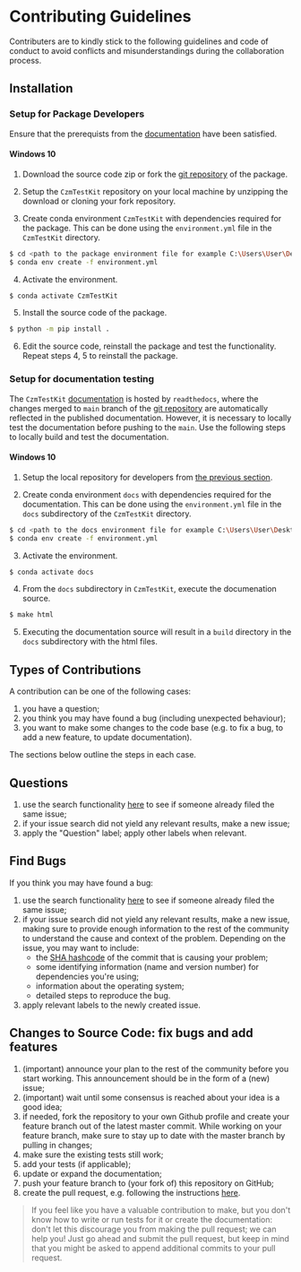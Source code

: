 # Contributing Guidelines

Contributers are to kindly stick to the following guidelines and code of conduct to avoid conflicts and misunderstandings during the collaboration process.

## Installation

### Setup for Package Developers

Ensure that the prerequists from the [documentation](https://czmtestkit.readthedocs.io/en/latest/packageRead.html) have been satisfied. 

#### Windows 10

1. Download the source code zip or fork the [git repository](https://github.com/NMudunuru/CzmTestKit.git) of the package.

2. Setup the `CzmTestKit` repository on your local machine by unzipping the download or cloning your fork repository.

3. Create conda environment `CzmTestKit` with dependencies required for the package. This can be done using the `environment.yml` file in the `CzmTestKit` directory. 

```bash
$ cd <path to the package environment file for example C:\Users\User\Desktop\CzmTestKit>
$ conda env create -f environment.yml
```

4. Activate the environment.

```bash
$ conda activate CzmTestKit
```

5. Install the source code of the package.

```bash
$ python -m pip install .
```

6. Edit the source code, reinstall the package and test the functionality. Repeat steps 4, 5 to reinstall the package.

### Setup for documentation testing

The `CzmTestKit` [documentation](https://czmtestkit.readthedocs.io/en/latest/index.html) is hosted by `readthedocs`, where the changes merged to `main` branch of the [git repository](https://github.com/NMudunuru/CzmTestKit.git) are automatically reflected in the published documentation. 
However, it is necessary to locally test the documentation before pushing to the `main`. Use the following steps to locally build and test the documentation.

#### Windows 10

1. Setup the local repository for developers from [the previous section](#Setup-for-Package-Developers).

2. Create conda environment `docs` with dependencies required for the documentation. This can be done using the `environment.yml` file in the `docs` subdirectory of the `CzmTestKit` directory.

```bash
$ cd <path to the docs environment file for example C:\Users\User\Desktop\CzmTestKit\docs>
$ conda env create -f environment.yml
```

3. Activate the environment.

```bash
$ conda activate docs
```

4. From the `docs` subdirectory in `CzmTestKit`, execute the documenation source.

```bash
$ make html
```

5. Executing the documentation source will result in a `build` directory in the `docs` subdirectory with the html files.

## Types of Contributions

A contribution can be one of the following cases:
    
1. you have a question;
2. you think you may have found a bug (including unexpected behaviour);
3. you want to make some changes to the code base (e.g. to fix a bug, to add a new feature, to update documentation).

The sections below outline the steps in each case.

## Questions
    
1. use the search functionality [here](https://github.com/NMudunuru/CzmTestKit/issues) to see if someone already filed the same issue;
2. if your issue search did not yield any relevant results, make a new issue;
3. apply the "Question" label; apply other labels when relevant.

## Find Bugs

If you think you may have found a bug:

1. use the search functionality [here](https://github.com/NMudunuru/CzmTestKit/issues) to see if someone already filed the same issue;
2. if your issue search did not yield any relevant results, make a new issue, making sure to provide enough information to the rest of the community to understand the cause and context of the problem. Depending on the issue, you may want to include:
    - the [SHA hashcode](https://help.github.com/articles/autolinked-references-and-urls/#commit-shas) of the commit that is causing your problem;
    - some identifying information (name and version number) for dependencies you're using;
    - information about the operating system;
    - detailed steps to reproduce the bug.
3. apply relevant labels to the newly created issue.

## Changes to Source Code: fix bugs and add features

1. (important) announce your plan to the rest of the community before you start working. This announcement should be in the form of a (new) issue;
2. (important) wait until some consensus is reached about your idea is a good idea;
3. if needed, fork the repository to your own Github profile and create your feature branch out of the latest master commit. While working on your feature branch, make sure to stay up to date with the master branch by pulling in changes;
4. make sure the existing tests still work;
5. add your tests (if applicable);
6. update or expand the documentation;
7. push your feature branch to (your fork of) this repository on GitHub;
8. create the pull request, e.g. following the instructions [here](https://docs.github.com/en/github/collaborating-with-pull-requests/proposing-changes-to-your-work-with-pull-requests/creating-a-pull-request).

> If you feel like you have a valuable contribution to make, but you don't know how to write or run tests for it or create the documentation: don't let this discourage you from making the pull request; we can help you! Just go ahead and submit the pull request, but keep in mind that you might be asked to append additional commits to your pull request.
